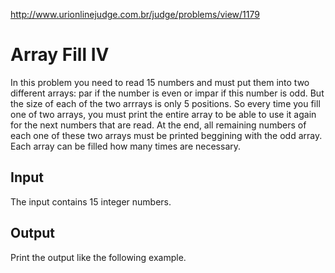 http://www.urionlinejudge.com.br/judge/problems/view/1179

# Array Fill IV

In this problem you need to read 15 numbers and must put them into two
different arrays: par if the number is even or impar if this number is odd.
But  the size of each of the two arrrays is only 5 positions. So every time
you fill one of two arrays, you must print the entire array to be able to use
it again for the next numbers that are read. At the end, all remaining numbers
of each one of these two arrays must be printed beggining with the odd array.
Each array can be filled how many times are necessary.

## Input

The input contains 15 integer numbers.

## Output

Print the output like the following example.

